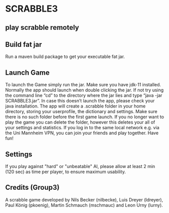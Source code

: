 # SCRABBLE3
## play scrabble remotely

## Build fat jar
Run a maven build package to get your executable fat jar.


## Launch Game
To launch the Game simply run the jar. Make sure you have jdk-11 installed. Normally the app should launch when double clicking the jar. If not try using the command line “cd” to the directory where the jar lies and type “java -jar SCRABBLE3.jar”. In case this doesn’t launch the app, please check your java installation.
The app will create a .scrabble folder in your home directory, storing your userprofile, the dictionary and settings. Make sure there is no such folder before the first game launch. If you no longer want to play the game you can delete the folder, however this deletes your all of your settings and statistics.
If you log in to the same local network e.g. via the Uni Mannheim VPN, you can join your friends and play together. Have fun!

## Settings
If you play against "hard" or "unbeatable" AI, please allow at least 2 min (120 sec) as time per player, to ensure maximum usability.


## Credits (Group3)
A scrabble game developed by Nils Becker (nilbecke), Luis Dreyer (ldreyer), Paul König (pkoenig), Martin Schmauch (mschmauc) and Leon Urny (lurny).
